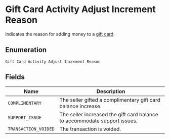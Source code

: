 
# Gift Card Activity Adjust Increment Reason

Indicates the reason for adding money to a [gift card](../../doc/models/gift-card.md).

## Enumeration

`Gift Card Activity Adjust Increment Reason`

## Fields

| Name | Description |
|  --- | --- |
| `COMPLIMENTARY` | The seller gifted a complimentary gift card balance increase. |
| `SUPPORT_ISSUE` | The seller increased the gift card balance<br>to accommodate support issues. |
| `TRANSACTION_VOIDED` | The transaction is voided. |

